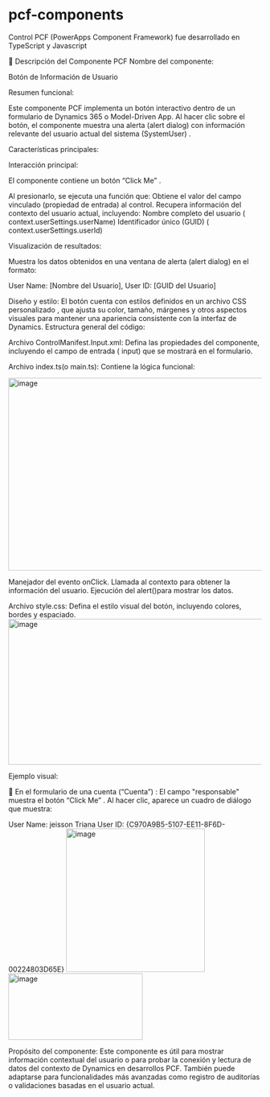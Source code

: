# pcf-components
Control PCF (PowerApps Component Framework) fue desarrollado en TypeScript y Javascript

📘 Descripción del Componente PCF
Nombre del componente:

Botón de Información de Usuario

Resumen funcional:

Este componente PCF implementa un botón interactivo dentro de un formulario de Dynamics 365 o Model-Driven App.
Al hacer clic sobre el botón, el componente muestra una alerta (alert dialog) con información relevante del usuario actual del sistema (SystemUser) .

Características principales:

Interacción principal:

El componente contiene un botón “Click Me” .

Al presionarlo, se ejecuta una función que:
Obtiene el valor del campo vinculado (propiedad de entrada) al control.
Recupera información del contexto del usuario actual, incluyendo:
Nombre completo del usuario ( context.userSettings.userName)
Identificador único (GUID) ( context.userSettings.userId)

Visualización de resultados:

Muestra los datos obtenidos en una ventana de alerta (alert dialog) en el formato:

User Name: [Nombre del Usuario], 
User ID: [GUID del Usuario]

Diseño y estilo:
El botón cuenta con estilos definidos en un archivo CSS personalizado , que ajusta su color, tamaño, márgenes y otros aspectos visuales para mantener una apariencia consistente con la interfaz de Dynamics.
Estructura general del código:

Archivo ControlManifest.Input.xml:
Defina las propiedades del componente, incluyendo el campo de entrada ( input) que se mostrará en el formulario.

Archivo index.ts(o main.ts):
Contiene la lógica funcional:

<img width="655" height="383" alt="image" src="https://github.com/user-attachments/assets/142e8576-1939-4de2-8eff-1a465cddbbea" />

Manejador del evento onClick.
Llamada al contexto para obtener la información del usuario.
Ejecución del alert()para mostrar los datos.

Archivo style.css:
Defina el estilo visual del botón, incluyendo colores, bordes y espaciado.
<img width="506" height="290" alt="image" src="https://github.com/user-attachments/assets/8f1858db-9dcd-4b92-9877-dba634bf8ab9" />

Ejemplo visual:

📍 En el formulario de una cuenta (“Cuenta”) :
El campo "responsable" muestra el botón “Click Me” .
Al hacer clic, aparece un cuadro de diálogo que muestra:

User Name: jeisson Triana
User ID: {C970A9B5-5107-EE11-8F6D-00224803D65E}
<img width="276" height="285" alt="image" src="https://github.com/user-attachments/assets/37daf303-34a6-425a-bdd8-b92d59246789" />
<img width="267" height="132" alt="image" src="https://github.com/user-attachments/assets/1d9dc126-ea70-4048-900c-8533ec787456" />

Propósito del componente:
Este componente es útil para mostrar información contextual del usuario o para probar la conexión y lectura de datos del contexto de Dynamics en desarrollos PCF. También puede adaptarse para funcionalidades más avanzadas como registro de auditorías o validaciones basadas en el usuario actual.
